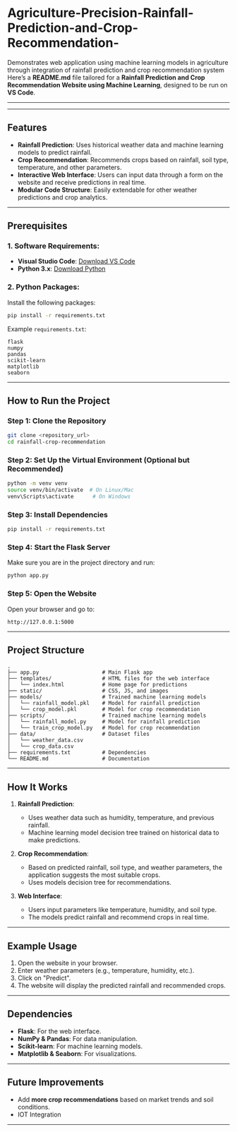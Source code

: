 # Agriculture-Precision-Rainfall-Prediction-and-Crop-Recommendation-
Demonstrates web application using machine learning models in agriculture through integration of rainfall prediction and crop recommendation system
Here’s a **README.md** file tailored for a **Rainfall Prediction and Crop Recommendation Website using Machine Learning**, designed to be run on **VS Code**.

---

---

## Features
- **Rainfall Prediction**: Uses historical weather data and machine learning models to predict rainfall.
- **Crop Recommendation**: Recommends crops based on rainfall, soil type, temperature, and other parameters.
- **Interactive Web Interface**: Users can input data through a form on the website and receive predictions in real time.
- **Modular Code Structure**: Easily extendable for other weather predictions and crop analytics.

---

## Prerequisites

### 1. Software Requirements:
- **Visual Studio Code**: [Download VS Code](https://code.visualstudio.com/)
- **Python 3.x**: [Download Python](https://www.python.org/downloads/)

  
### 2. Python Packages:
Install the following packages:

```bash
pip install -r requirements.txt
```

Example `requirements.txt`:
```
flask
numpy
pandas
scikit-learn
matplotlib
seaborn
```

---

## How to Run the Project

### Step 1: Clone the Repository
```bash
git clone <repository_url>
cd rainfall-crop-recommendation
```

### Step 2: Set Up the Virtual Environment (Optional but Recommended)
```bash
python -m venv venv
source venv/bin/activate  # On Linux/Mac
venv\Scripts\activate      # On Windows
```

### Step 3: Install Dependencies
```bash
pip install -r requirements.txt
```

### Step 4: Start the Flask Server
Make sure you are in the project directory and run:

```bash
python app.py
```

### Step 5: Open the Website
Open your browser and go to:

```
http://127.0.0.1:5000
```

---

## Project Structure

```
.
├── app.py                    # Main Flask app
├── templates/                # HTML files for the web interface
│   └── index.html            # Home page for predictions
├── static/                   # CSS, JS, and images
├── models/                   # Trained machine learning models
│   └── rainfall_model.pkl    # Model for rainfall prediction
│   └── crop_model.pkl        # Model for crop recommendation
├── scripts/                  # Trained machine learning models
│   └── rainfall_model.py     # Model for rainfall prediction
│   └── train_crop_model.py   # Model for crop recommendation
├── data/                     # Dataset files
│   └── weather_data.csv
│   └── crop_data.csv
├── requirements.txt          # Dependencies
└── README.md                 # Documentation
```

---

## How It Works

1. **Rainfall Prediction**:
   - Uses weather data such as humidity, temperature, and previous rainfall.
   - Machine learning model decision tree trained on historical data to make predictions.

2. **Crop Recommendation**:
   - Based on predicted rainfall, soil type, and weather parameters, the application suggests the most suitable crops.
   - Uses models decision tree for recommendations.

3. **Web Interface**:
   - Users input parameters like temperature, humidity, and soil type.
   - The models predict rainfall and recommend crops in real time.

---

## Example Usage

1. Open the website in your browser.
2. Enter weather parameters (e.g., temperature, humidity, etc.).
3. Click on "Predict".
4. The website will display the predicted rainfall and recommended crops.

---

## Dependencies

- **Flask**: For the web interface.
- **NumPy & Pandas**: For data manipulation.
- **Scikit-learn**: For machine learning models.
- **Matplotlib & Seaborn**: For visualizations.

---

## Future Improvements
- Add **more crop recommendations** based on market trends and soil conditions.
- IOT Integration

---
